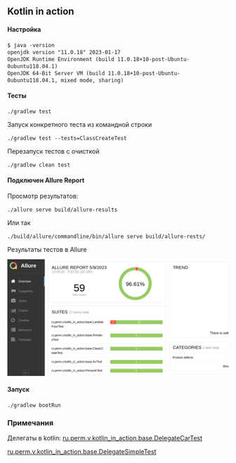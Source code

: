 ## Kotlin in action

#### Настройка

````shell
$ java -version
openjdk version "11.0.18" 2023-01-17
OpenJDK Runtime Environment (build 11.0.18+10-post-Ubuntu-0ubuntu118.04.1)
OpenJDK 64-Bit Server VM (build 11.0.18+10-post-Ubuntu-0ubuntu118.04.1, mixed mode, sharing)
````

#### Тесты

```shell
./gradlew test
```

Запуск конкретного теста из командной строки

```shell
./gradlew test --tests=ClassCreateTest
```

Перезапуск тестов с очисткой

```shell
./gradlew clean test
```

#### Подключен Allure Report

Просмотр результатов:

```shell
./allure serve build/allure-results
```
Или так
```shell
./build/allure/commandline/bin/allure serve build/allure-rests/
```
Результаты тестов в Allure

![Результаты тестов в Allure](doc/allure_results.png)

#### Запуск

```shell
./gradlew bootRun
```

### Примечания

Делегаты в kotlin:
[ru.perm.v.kotlin_in_action.base.DelegateCarTest](https://github.com/cherepakhin/kotlin_in_action/blob/master/src/test/kotlin/ru/perm/v/kotlin_in_action/base/DelegateCarTest.kt)

[ru.perm.v.kotlin_in_action.base.DelegateSimpleTest](https://github.com/cherepakhin/kotlin_in_action/blob/master/src/test/kotlin/ru/perm/v/kotlin_in_action/base/DelegateSimpleTest.kt)
